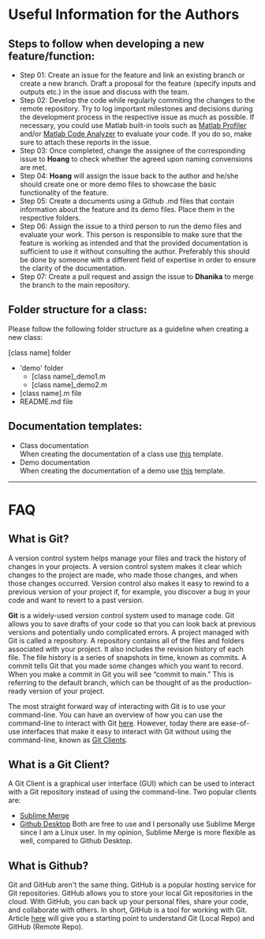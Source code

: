 # Useful Information for the Authors

## Steps to follow when developing a new feature/function:
- Step 01: Create an issue for the feature and link an existing branch or create a new branch. Draft a proposal for the feature (specify inputs and outputs etc.) in the issue and discuss with the team.
- Step 02: Develop the code while regularly commiting the changes to the remote repository. Try to log important milestones and decisions during the development process in the respective issue as much as possible. If necessary, you could use Matlab built-in tools such as [Matlab Profiler](https://www.mathworks.com/help/matlab/matlab_prog/profiling-for-improving-performance.html) and/or [Matlab Code Analyzer](https://www.mathworks.com/help/matlab/matlab_prog/matlab-code-analyzer-report.html) to evaluate your code. If you do so, make sure to attach these reports in the issue.
- Step 03: Once completed, change the assignee of the corresponding issue to **Hoang** to check whether the agreed upon naming convensions are met.
- Step 04: **Hoang** will assign the issue back to the author and he/she should create one or more demo files to showcase the basic functionality of the feature.
- Step 05: Create a documents using a Github .md files that contain information about the feature and its demo files. Place them in the respective folders.
- Step 06: Assign the issue to a third person to run the demo files and evaluate your work. This person is responsible to make sure that the feature is working as intended and that the provided documentation is sufficient to use it without consulting the author. Preferably this should be done by someone with a different field of expertise in order to ensure the clarity of the documentation.
- Step 07: Create a pull request and assign the issue to **Dhanika** to merge the branch to the main repository.

## Folder structure for a class:
Please follow the following folder structure as a guideline when creating a new class:  
  
[class name] folder
  - 'demo' folder
    - [class name]_demo1.m
    - [class name]_demo2.m
  - [class name].m file
  - README.md file

## Documentation templates:
- Class documentation  
  When creating the documentation of a class use [this](templates-do_not_publish/class_doc.md) template.
- Demo documentation  
  When creating the documentation of a demo use [this](templates-do_not_publish/demo_doc.md) template.

----
# FAQ

## What is Git?
A version control system helps manage your files and track the history of changes in your projects. A version control system makes it clear which changes to the project are made, who made those changes, and when those changes occurred. Version control also makes it easy to rewind to a previous version of your project if, for example, you discover a bug in your code and want to revert to a past version. 

**Git** is a widely-used version control system used to manage code. Git allows you to save drafts of your code so that you can look back at previous versions and potentially undo complicated errors. A project managed with Git is called a repository. A repository contains all of the files and folders associated with your project. It also includes the revision history of each file. The file history is a series of snapshots in time, known as commits. A commit tells Git that you made some changes which you want to record. When you make a commit in Git you will see “commit to main.” This is referring to the default branch, which can be thought of as the production-ready version of your project. 

The most straight forward way of interacting with Git is to use your command-line. You can have an overview of how you can use the command-line to interact with Git [here](https://aguaclara.github.io/aguaclara_tutorial/git-and-github/git-in-the-command-line.html). However, today there are ease-of-use interfaces that make it easy to interact with Git without using the command-line, known as [Git Clients](#what-is-a-git-client).

## What is a Git Client?
A Git Client is a graphical user interface (GUI) which can be used to interact with a Git repository instead of using the command-line. Two popular clients are:  
- [Sublime Merge](https://desktop.github.com/)
- [Github Desktop](https://www.sublimemerge.com/)
Both are free to use and I personally use Sublime Merge since I am a Linux user. In my opinion, Sublime Merge is more flexible as well, compared to Github Desktop.

## What is Github?
Git and GitHub aren't the same thing. GitHub is a popular hosting service for Git repositories. GitHub allows you to store your local Git repositories in the cloud. With GitHub, you can back up your personal files, share your code, and collaborate with others. In short, GitHub is a tool for working with Git. Article [here](https://medium.com/swlh/git-local-repo-and-github-remote-repo-eae1c948fbf5) will give you a starting point to understand Git (Local Repo) and GitHub (Remote Repo).
